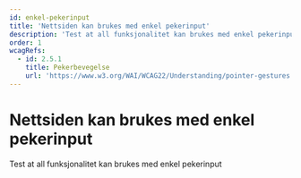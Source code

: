 ```yaml
---
id: enkel-pekerinput
title: 'Nettsiden kan brukes med enkel pekerinput'
description: 'Test at all funksjonalitet kan brukes med enkel pekerinput'
order: 1
wcagRefs:
  - id: 2.5.1
    title: Pekerbevegelse
    url: 'https://www.w3.org/WAI/WCAG22/Understanding/pointer-gestures'
---
```


# Nettsiden kan brukes med enkel pekerinput

Test at all funksjonalitet kan brukes med enkel pekerinput

